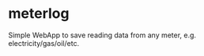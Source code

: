 meterlog
========

Simple WebApp to save reading data from any meter, e.g. electricity/gas/oil/etc. 